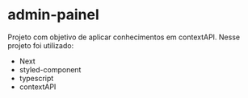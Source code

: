 # admin-painel
Projeto com objetivo de aplicar conhecimentos em contextAPI.
Nesse projeto foi utilizado:
 - Next 
 - styled-component 
 - typescript
 - contextAPI

